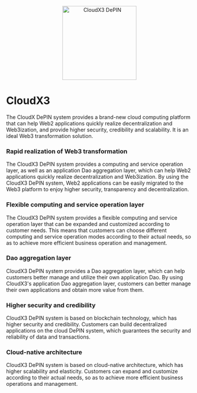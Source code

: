 <p align="center" >
<img 
    src="https://github.com/stc-community/CloudX3/assets/34047788/8c74ba5f-6623-42ce-bde0-3f9feec35bc3" 
    height="200" border-radius="10px" alt="CloudX3 DePIN" >
</p>



# CloudX3
The CloudX DePIN system provides a brand-new cloud computing platform that can help Web2 applications quickly realize decentralization and Web3ization, and provide higher security, credibility and scalability. It is an ideal Web3 transformation solution.

###  Rapid realization of Web3 transformation
The CloudX3 DePIN system provides a computing and service operation layer, as well as an application Dao aggregation layer, which can help Web2 applications quickly realize decentralization and Web3ization. By using the CloudX3 DePIN system, Web2 applications can be easily migrated to the Web3 platform to enjoy higher security, transparency and decentralization.

### Flexible computing and service operation layer
The CloudX3 DePIN system provides a flexible computing and service operation layer that can be expanded and customized according to customer needs. This means that customers can choose different computing and service operation modes according to their actual needs, so as to achieve more efficient business operation and management.

### Dao aggregation layer
CloudX3 DePIN system provides a Dao aggregation layer, which can help customers better manage and utilize their own application Dao. By using CloudX3's application Dao aggregation layer, customers can better manage their own applications and obtain more value from them.

### Higher security and credibility
CloudX3 DePIN system is based on blockchain technology, which has higher security and credibility. Customers can build decentralized applications on the cloud DePIN system, which guarantees the security and reliability of data and transactions.

### Cloud-native architecture
CloudX3 DePIN system is based on cloud-native architecture, which has higher scalability and elasticity. Customers can expand and customize according to their actual needs, so as to achieve more efficient business operations and management.
